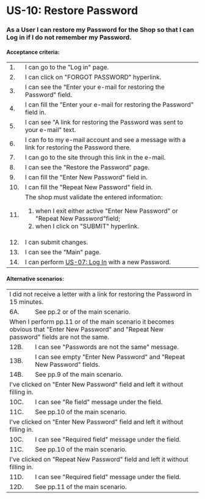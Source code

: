 # US-10: Restore Password

### As a User I can restore my Password for the Shop so that I can Log in if I do not remember my Password. 

#### **Acceptance criteria:**

<table>
    <tr>
        <td>1.</td>
        <td>I can go to the "Log in" page.</td>
    </tr>
    <tr>
        <td>2.</td>
        <td>I can click on "FORGOT PASSWORD" hyperlink.</td>
    </tr>
    <tr>
        <td>3.</td>
        <td>I can see the "Enter your e-mail for restoring the Password" field.</td>
    </tr>
    <tr>
        <td>4.</td>
        <td>I can fill the "Enter your e-mail for restoring the Password" field in.</td>
    </tr>
    <tr>
        <td>5.</td>
        <td>I can see "A link for restoring the Password was sent to your e-mail" text.</td>
    </tr>
    <tr>
        <td>6.</td>
        <td>I can fo to my e-mail account and see a message with a link for restoring the Password there.</td>
    </tr>
    <tr>
        <td>7.</td>
        <td>I can go to the site through this link in the e-mail.</td>
    </tr>
    <tr>
        <td>8.</td>
        <td>I can see the "Restore the Password" page.</td>
    </tr>
    <tr>
        <td>9.</td>
        <td>I can fill the "Enter New Password" field in.</td>
    </tr>
    <tr>
        <td>10.</td>
        <td>I can fill the "Repeat New Password" field in.</td>
    </tr>
    <tr>
        <td>11.</td>
        <td>The shop must validate the entered information:
            <ol>
                <li>when I exit either active "Enter New Password" or  "Repeat New Password"field;</li>
                <li>when I click on "SUBMIT" hyperlink.</li>
            </ol></td>
    </tr>
    <tr>
        <td>12.</td>
        <td>I can submit changes.</td>
    </tr>
    <tr>
        <td>13.</td>
        <td>I can see the "Main" page.</td>
    </tr>
    <tr>
        <td>14.</td>
        <td>I can perform <a href="US07-LogIn.md"> US-07: Log In</a> with a new Password.</td>
    </tr>
</table>

#### **Alternative scenarios:**

<table>
    <tr>
        <td colspan="2">I did not receive a letter with a link for restoring the Password in 15 minutes.</td>
    </tr>
    <tr>
        <td>6A.</td>
        <td> See pp.2 or of the main scenario.</td>
    </tr>
    <tr>
        <td colspan="2">When I perform pp.11 or of the main scenario it becomes obvious that "Enter New Password" and "Repeat New password" fields are not the same.</td>
    </tr>
    <tr>
        <td>12B.</td>
        <td>I can see "Passwords are not the same" message.</td>
    </tr>
    <tr>
        <td>13B.</td>
        <td>I can see empty "Enter New Password" and "Repeat New Password" fields.</td>
    </tr>
       <tr>
        <td>14B.</td>
        <td>See pp.9 of the main scenario.</td>
    </tr>
    <tr>
        <td colspan="2"> I've clicked on "Enter New Password" field and left it without filling in. </td>
    </tr>
    <tr>
        <td>10C.</td>
        <td> I can see "Re field" message under the field.</td>
    </tr>
    <tr>
        <td>11C.</td>
        <td>See pp.10 of the main scenario.</td>
    </tr>
    <tr>
        <td colspan="2"> I've clicked on "Enter New Password" field and left it without filling in. </td>
    </tr>
    <tr>
        <td>10C.</td>
        <td> I can see "Required field" message under the field.</td>
    </tr>
    <tr>
        <td>11C.</td>
        <td>See pp.10 of the main scenario.</td>
    </tr>
    <tr>
        <td colspan="2"> I've clicked on "Repeat New Password" field and left it without filling in. </td>
    </tr>
    <tr>
        <td>11D.</td>
        <td> I can see "Required field" message under the field.</td>
    </tr>
    <tr>
        <td>12D.</td>
        <td>See pp.11 of the main scenario.</td>
    </tr>
</table>